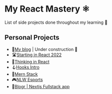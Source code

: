 # My React Mastery ⚛️

List of side projects done throughout my learning 🌱

## Personal Projects
- 💙[My blog](https://pedroreis.dev) | Under construction 🚧
- 🛣️[Starting in React 2022](https://github.com/barcellos-pedro/starting-in-react-2022)
- 💭[Thinking in React](https://github.com/barcellos-pedro/thinking-in-react)
- 🪝[Hooks Intro](https://github.com/barcellos-pedro/react-hooks-introduction)
- 🔋[Mern Stack](https://github.com/barcellos-pedro/mern-stack)
- 🎮[NLW Esports](https://github.com/barcellos-pedro/nlw-esports)
- 📝[Blogr | Nextjs Fullstack app](https://github.com/barcellos-pedro/blogr-nextjs-prisma)
